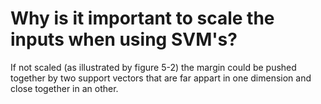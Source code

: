 # Why is it important to scale the inputs when using SVM's?

If not scaled (as illustrated by figure 5-2) the margin could be pushed together by two support vectors that are far appart in one dimension and close together in an other.
